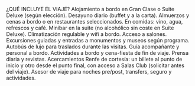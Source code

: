 ¿QUÉ INCLUYE EL VIAJE?
Alojamiento a bordo en Gran Clase o Suite Deluxe (según elección).
Desayuno diario (buffet y a la carta). Almuerzos y cenas a bordo o en restaurantes seleccionados. En comidas: vino, agua, refrescos y café.
Minibar en la suite (no alcohólico sin coste en Suite Deluxe).
Climatización regulable y wifi a bordo. Acceso a salones.
Excursiones guiadas y entradas a monumentos y museos según programa.
Autobús de lujo para traslados durante las visitas.
Guía acompañante y personal a bordo.
Actividades a bordo y cena-fiesta de fin de viaje.
Prensa diaria y revistas.
Acercamientos Renfe de cortesía: un billete al punto de inicio y otro desde el punto final, con acceso a Salas Club (solicitar antes del viaje).
Asesor de viaje para noches pre/post, transfers, seguro y actividades.
